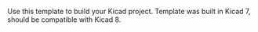 Use this template to build your Kicad project. Template was built in Kicad 7, should be compatible with Kicad 8.
